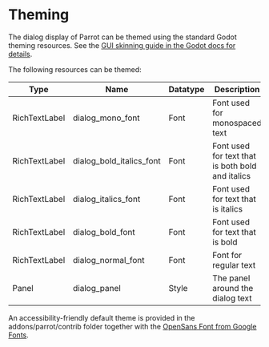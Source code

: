 # Theming

The dialog display of Parrot can be themed using the standard Godot theming resources. See the [GUI skinning guide in the Godot docs for details](https://docs.godotengine.org/en/stable/tutorials/gui/gui_skinning.html).

The following resources can be themed:

| Type          | Name                     | Datatype | Description                                      |
| ------------- | ------------------------ | -------- | ------------------------------------------------ |
| RichTextLabel | dialog_mono_font         | Font     | Font used for monospaced text                    |
| RichTextLabel | dialog_bold_italics_font | Font     | Font used for text that is both bold and italics |
| RichTextLabel | dialog_italics_font      | Font     | Font used for text that is italics               |
| RichTextLabel | dialog_bold_font         | Font     | Font used for text that is bold                  |
| RichTextLabel | dialog_normal_font       | Font     | Font for regular text                            |
| Panel         | dialog_panel             | Style    | The panel around the dialog text                 |

An accessibility-friendly default theme is provided in the addons/parrot/contrib folder together with the [OpenSans Font from Google Fonts](https://fonts.google.com/specimen/Open+Sans#standard-styles).
